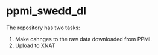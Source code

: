 # ppmi_swedd_dl
The repository has two tasks:
1) Make cahnges to the raw data downloaded from PPMI.
2) Upload to XNAT
